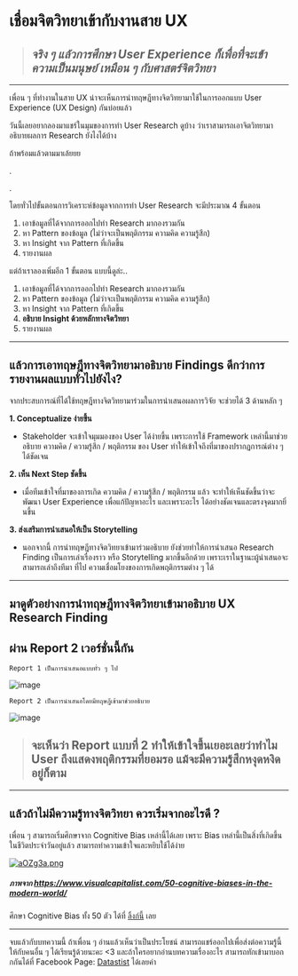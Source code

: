 # เชื่อมจิตวิทยาเข้ากับงานสาย UX
>## *จริง ๆ แล้วการศึกษา User Experience ก็เพื่อที่จะเข้าความเป็นมนุษย์ เหมือน ๆ กับศาสตร์จิตวิทยา*
---

เพื่อน ๆ ที่ทำงานในสาย UX น่าจะเห็นการนำทฤษฎีทางจิตวิทยามาใช้ในการออกแบบ User Experience (UX Design) กันบ่อยแล้ว

วันนี้เลยอยากลองมาแชร์ในมุมของการทำ User Research ดูบ้าง ว่าเราสามารถเอาจิตวิทยามาอธิบายผลการ Research ยังไงได้บ้าง


ถ้าพร้อมแล้วตามมาเล้ยยย 

.



.



โดยทั่วไปขั้นตอนการวิเคราะห์ข้อมูลจากการทำ User Research จะมีประมาณ 4 ขั้นตอน

1. เอาข้อมูลที่ได้จากการออกไปทำ Research มากองรวมกัน
2. หา Pattern ของข้อมูล (ไม่ว่าจะเป็นพฤติกรรม ความคิด ความรู้สึก)
3. หา Insight จาก Pattern ที่เกิดขึ้น 
4. รายงานผล

แต่ถ้าเราลองเพิ่มอีก 1 ขั้นตอน แบบนี้ดูล่ะ..

1. เอาข้อมูลที่ได้จากการออกไปทำ Research มากองรวมกัน
2. หา Pattern ของข้อมูล (ไม่ว่าจะเป็นพฤติกรรม ความคิด ความรู้สึก)
3. หา Insight จาก Pattern ที่เกิดขึ้น 
4. **อธิบาย Insight ด้วยหลักทางจิตวิทยา**
5. รายงานผล

---

## แล้วการเอาทฤษฎีทางจิตวิทยามาอธิบาย Findings ดีกว่าการรายงานผลแบบทั่วไปยังไง?

จากประสบการณ์ที่ได้ใช้ทฤษฎีทางจิตวิทยามาร่วมในการนำเสนอผลการวิจัย จะช่วยได้ 3 ด้านหลัก ๆ

**1. Conceptualize ง่ายขึ้น**
- Stakeholder จะเข้าใจมุมมองของ User ได้ง่ายขึ้น เพราะการใช้ Framework เหล่านี้มาช่วยอธิบาย ความคิด / ความรู้สึก / พฤติกรรม ของ User ทำให้เข้าใจถึงที่มาของปรากฏการณ์ต่าง ๆ ได้ชัดเจน

**2. เห็น Next Step ชัดขึ้น**
- เมื่อทีมเข้าใจที่มาของการเกิด ความคิด / ความรู้สึก / พฤติกรรม แล้ว จะทำให้เห็นชัดขึ้นว่าจะพัฒนา User Experience เพื่อแก้ปัญหาอะไร และเพราะอะไร ได้อย่างชัดเจนและตรงจุดมากยิ่นขึ้น

**3. ส่งเสริมการนำเสนอให้เป็น Storytelling**

- นอกจากนี้ การนำทฤษฎีทางจิตวิทยาเข้ามาร่วมอธิบาย ยังช่วยทำให้การนำเสนอ Research Finding เป็นการเล่าเรื่องราว หรือ Storytelling  มากขึ้นอีกด้วย เพราะเราในฐานะผู้นำเสนอจะสามารถเล่าถึงทีมา ที่ไป ความเชื่อมโยงของการเกิดพฤติกรรมต่าง ๆ ได้


---
## มาดูตัวอย่างการนำทฤษฎีทางจิตวิทยาเข้ามาอธิบาย UX Research Finding 
## ผ่าน Report 2 เวอร์ชั่นนี้กัน
```
Report 1 เป็นการนำเสนอแบบทั่ว ๆ ไป
```
![image](https://sv1.picz.in.th/images/2022/09/05/aOKtDt.md.png)

```
Report 2 เป็นการนำเสนอโดยมีทฤษฎีเข้ามาช่วยอธิบาย
```
![image](https://sv1.picz.in.th/images/2022/09/05/aOKcVv.md.png)


> ## จะเห็นว่า Report แบบที่ 2 ทำให้เข้าใจขึ้นเยอะเลยว่าทำไม User ถึงแสดงพฤติกรรมที่ยอมรอ แม้จะมีความรู้สึกหงุดหงิดอยู่ก็ตาม

---

## แล้วถ้าไม่มีความรู้ทางจิตวิทยา ควรเริ่มจากอะไรดี ?

เพื่อน ๆ สามารถเริ่มศึกษาจาก Cognitive Bias เหล่านี้ได้เลย เพราะ Bias เหล่านี้เป็นสิ่งที่เกิดขึ้นในชีวิตประจำวันอยู่แล้ว สามารถทำความเข้าใจและหยิบใช้ได้ง่าย 

[![aOZg3a.png](https://sv1.picz.in.th/images/2022/09/05/aOZg3a.png)](https://www.picz.in.th/image/aOZg3a)

##### *ภาพจาก https://www.visualcapitalist.com/50-cognitive-biases-in-the-modern-world/* 

ศึกษา Cognitive Bias ทั้ง 50 ตัว ได้ที่ [ลิ้งก์นี้](https://www.titlemax.com/discovery-center/lifestyle/50-cognitive-biases-to-be-aware-of-so-you-can-be-the-very-best-version-of-you/?fbclid=IwAR15PEya5q-6xKJRIn8gsA7_JubgxMzoHzfohXJaZJlbWde8z4meFFoMYCw) เลย


---

จบแล้วกับบทความนี้ ถ้าเพื่อน ๆ อ่านแล้วเห็นว่าเป็นประโยชน์ สามารถแชร์ออกไปเพื่อส่งต่อความรู้นี้ให้กับคนอื่น ๆ ได้เรียนรู้ด้วยนะคะ <3
และถ้าใครอยากอ่านบทความเรื่องอะไร สามารถทักเข้ามาบอกกกันได้ที่ Facebook Page: [Datastist](https://www.facebook.com/datastist) ได้เลยค่า
